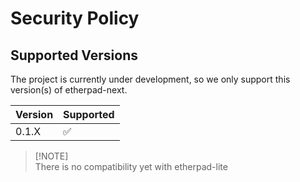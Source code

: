 # Security Policy

## Supported Versions

The project is currently under development, so we only support this version(s) of etherpad-next.

| Version | Supported          |
| ------- | ------------------ |
| 0.1.X   | :white_check_mark: |

> \[!NOTE]\
> There is no compatibility yet with etherpad-lite
